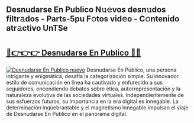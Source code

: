 ## Desnudarse En Publico N𝚞𝚎vos desn𝚞dos filtr𝚊dos - Parts-5pu F𝚘tos vid𝚎o - C𝚘ntenido atr𝚊ctivo UnTSe

# <h2><a href="http://mb7a4z.tromn.icu/?c=Desnudarse+En+Publico">🔗👉👉👉 Desnudarse En Publico 🔗🔗</a></h2>

[![Desnudarse En Publico nuevo](https://i.imgur.com/pEAQMta.gif)](http://mb7a4z.tromn.icu/?c=Desnudarse+En+Publico)
Desnudarse En Publico, una persona intrigante y enigmática, desafía la categorización simple. Su innovador estilo de comunicación en línea ha cautivado y enfurecido a sus seguidores, encendiendo debates sobre ética, autorrepresentación y la naturaleza evolutiva de las sociedades virtuales. Independientemente de sus esfuerzos futuros, su importancia en la era digital es innegable. La determinación inquebrantable y el magnetismo innegable impulsan el viaje de Desnudarse En Publico en el panorama digital.
